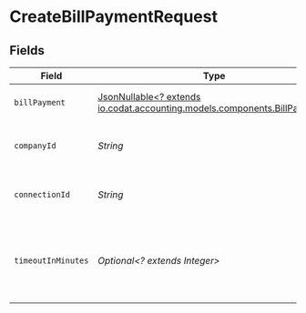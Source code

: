 # CreateBillPaymentRequest


## Fields

| Field                                                                                                               | Type                                                                                                                | Required                                                                                                            | Description                                                                                                         | Example                                                                                                             |
| ------------------------------------------------------------------------------------------------------------------- | ------------------------------------------------------------------------------------------------------------------- | ------------------------------------------------------------------------------------------------------------------- | ------------------------------------------------------------------------------------------------------------------- | ------------------------------------------------------------------------------------------------------------------- |
| `billPayment`                                                                                                       | [JsonNullable<? extends io.codat.accounting.models.components.BillPayment>](../../models/components/BillPayment.md) | :heavy_minus_sign:                                                                                                  | N/A                                                                                                                 | {"totalAmount":1000,"lines":[{"amount":1000,"links":[{"type":"Bill","id":"x","amount":-1000}]}]}                    |
| `companyId`                                                                                                         | *String*                                                                                                            | :heavy_check_mark:                                                                                                  | Unique identifier for a company.                                                                                    | 8a210b68-6988-11ed-a1eb-0242ac120002                                                                                |
| `connectionId`                                                                                                      | *String*                                                                                                            | :heavy_check_mark:                                                                                                  | Unique identifier for a connection.                                                                                 | 2e9d2c44-f675-40ba-8049-353bfcb5e171                                                                                |
| `timeoutInMinutes`                                                                                                  | *Optional<? extends Integer>*                                                                                       | :heavy_minus_sign:                                                                                                  | Time limit for the push operation to complete before it is timed out.                                               |                                                                                                                     |